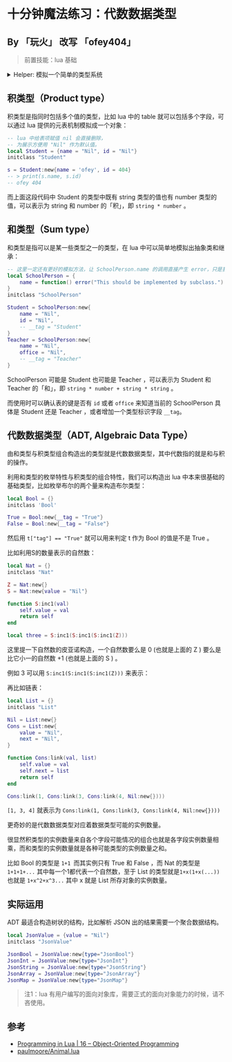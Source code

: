 十分钟魔法练习：代数数据类型
=======================

## By 「玩火」 改写 「ofey404」

> 前置技能：lua 基础

<details><summary>Helper: 模拟一个简单的类型系统</summary>

```lua
local debug = require ("debug")

local function getupperobj(name)
    local obj = nil

    -- Get local variable from upper environment.
    local i = 1
    while true do
        local uppername, value = debug.getlocal(3, i)
        if not uppername then
            error("Error: Name \""..name.."\" is not in upper environment.")
        end
        if uppername == name then
            obj = value
            break
        end
        i = i + 1
    end
    return obj
end

local function initclass(name)
    local obj = getupperobj(name)

    if type(obj) ~= "table" then
        error("Error: Name \""..name.."\" is not a table.")
    end

    obj.new = function (self, obj)
        obj = obj or {}
        self.__index = self
        setmetatable(obj, self)
        return obj
    end
end
```

</details>

## 积类型（Product type）

积类型是指同时包括多个值的类型，比如 lua 中的 table 就可以包括多个字段，可以通过 lua 提供的元表机制模拟成一个对象：


```lua
-- lua 中给表项赋值 nil 会直接删除，
-- 为展示方便用 "Nil" 作为默认值。
local Student = {name = "Nil", id = "Nil"}
initclass "Student"

s = Student:new{name = 'ofey', id = 404}
-- > print(s.name, s.id)
-- ofey	404
```

而上面这段代码中 Student 的类型中既有 string 类型的值也有 number 类型的值，可以表示为 string 和 number 的「积」，即 `string * number` 。

## 和类型（Sum type）

和类型是指可以是某一些类型之一的类型，在 lua 中可以简单地模拟出抽象类和继承：

```lua
-- 这里一定还有更好的模拟方法，让 SchoolPerson.name 的调用直接产生 error，只是我还没想到。
local SchoolPerson = {
    name = function() error("This should be implemented by subclass.") end
}
initclass "SchoolPerson"

Student = SchoolPerson:new{
    name = "Nil",
    id = "Nil",
    -- __tag = "Student"
}
Teacher = SchoolPerson:new{
    name = "Nil",
    office = "Nil",
    -- __tag = "Teacher"
}
```

SchoolPerson 可能是 Student 也可能是 Teacher ，可以表示为 Student 和 Teacher 的「和」，即 `string * number + string * string` 。

而使用时可以确认表的键是否有 `id` 或者 `office` 来知道当前的 SchoolPerson 具体是 Student 还是 Teacher ，或者增加一个类型标识字段 `__tag`。

## 代数数据类型（ADT, Algebraic Data Type）

由和类型与积类型组合构造出的类型就是代数数据类型，其中代数指的就是和与积的操作。

利用和类型的枚举特性与积类型的组合特性，我们可以构造出 lua 中本来很基础的基础类型，比如枚举布尔的两个量来构造布尔类型：

```lua
local Bool = {}
initclass 'Bool'

True = Bool:new{__tag = "True"}
False = Bool:new{__tag = "False"}
```

然后用 `t["tag"] == "True"` 就可以用来判定 t 作为 Bool 的值是不是 True 。

比如利用S的数量表示的自然数：

```lua
local Nat = {}
initclass "Nat"

Z = Nat:new{}
S = Nat:new{value = "Nil"}

function S:inc1(val)
    self.value = val
    return self
end

local three = S:inc1(S:inc1(S:inc1(Z)))
```

这里提一下自然数的皮亚诺构造，一个自然数要么是 0 (也就是上面的 Z ) 要么是比它小一的自然数 +1 (也就是上面的 S ) 。

例如 3 可以用 `S:inc1(S:inc1(S:inc1(Z)))` 来表示：

再比如链表：

```lua
local List = {}
initclass "List"

Nil = List:new{}
Cons = List:new{
    value = "Nil",
    next = "Nil",
}

function Cons:link(val, list)
    self.value = val
    self.next = list
    return self
end

Cons:link(1, Cons:link(3, Cons:link(4, Nil:new{})))
```

`[1, 3, 4]` 就表示为 `Cons:link(1, Cons:link(3, Cons:link(4, Nil:new{})))`

更奇妙的是代数数据类型对应着数据类型可能的实例数量。

很显然积类型的实例数量来自各个字段可能情况的组合也就是各字段实例数量相乘，而和类型的实例数量就是各种可能类型的实例数量之和。

比如 Bool 的类型是 `1+1 `而其实例只有 True 和 False ，而 Nat 的类型是 `1+1+1+...` 其中每一个1都代表一个自然数，至于 List 的类型就是`1+x(1+x(...))` 也就是 `1+x^2+x^3...` 其中 x 就是 List 所存对象的实例数量。

## 实际运用

ADT 最适合构造树状的结构，比如解析 JSON 出的结果需要一个聚合数据结构。

```lua
local JsonValue = {value = "Nil"}
initclass "JsonValue"

JsonBool = JsonValue:new{type="JsonBool"}
JsonInt = JsonValue:new{type="JsonInt"}
JsonString = JsonValue:new{type="JsonString"}
JsonArray = JsonValue:new{type="JsonArray"}
JsonMap = JsonValue:new{type="JsonMap"}
```

> 注1：lua 有用户编写的面向对象库，需要正式的面向对象能力的时候，请不吝使用。

## 参考

- [Programming in Lua | 16 – Object-Oriented Programming](https://www.lua.org/pil/16.html)
- [paulmoore/Animal.lua](https://gist.github.com/paulmoore/1429475)